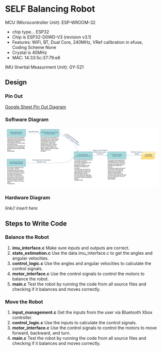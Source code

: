 # SELF Balancing Robot

MCU (Microcontroller Unit): ESP-WROOM-32 

- chip type... ESP32
- Chip is ESP32-D0WD-V3 (revision v3.1)
- Features: WiFi, BT, Dual Core, 240MHz, VRef calibration in efuse, Coding Scheme None
- Crystal is 40MHz
- MAC: 14:33:5c:37:79:e8

IMU (Inertial Measurment Unit): GY-521 


## Design

### Pin Out

[Google Sheet Pin Out Diagram](https://docs.google.com/spreadsheets/d/1lCuJJPs_-ZYu7kVZD1LAmiCTTDlawlaXdf8EDxlrphQ/edit?usp=sharing)


### Software Diagram
![Software Block Diagram](./Software_Block_Diagram-Copy_of_Page-1.drawio.png)

### Hardware Diagram
_link// insert here_



## Steps to Write Code

### Balance the Robot
1. **imu_interface.c** Make sure inputs and outputs are correct.
2. **state_estimation.c** Use the data imu_interface.c to get the angles and angular velocities.
3. **control_logic.c** Use the angles and angular velocities to calculate the control signals.
4. **motor_interface.c** Use the control signals to control the motors to balance the robot.
5. **main.c** Test the robot by running the code from all source files and checking if it balances and moves correctly.

### Move the Robot
1. **input_management.c** Get the inputs from the user via Bluetooth Xbox controller.
2. **control_logic.c** Use the inputs to calculate the control signals.
3. **motor_interface.c** Use the control signals to control the motors to move forward, backward, and turn.
4. **main.c** Test the robot by running the code from all source files and checking if it balances and moves correctly.
